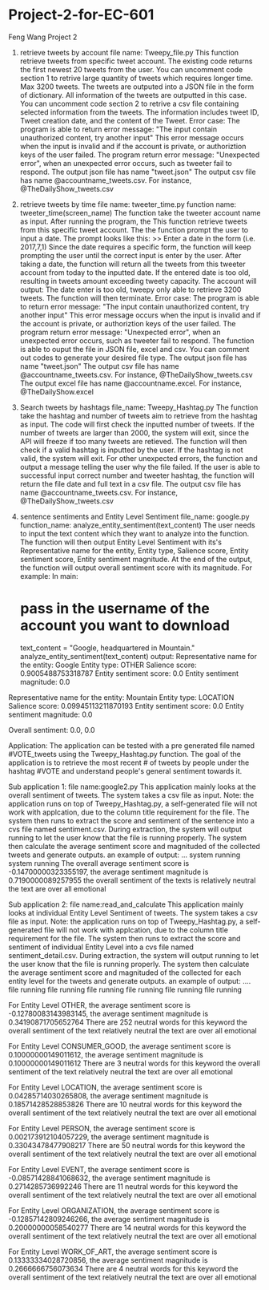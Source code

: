 # Project-2-for-EC-601
Feng Wang 
Project 2
1. retrieve tweets by account 
file name: Tweepy_file.py
This function retrieve tweets from specific tweet account.
The existing code returns the first newest 20 tweets from the user. 
You can uncomment code section 1 to retrive large quantity of tweets which requires longer time.
Max 3200 tweets.
The tweets are outputed into a JSON file in the form of dictionary. 
All information of the tweets are outputted in this case.
You can uncomment code section 2 to retrive a csv file containing selected information from the tweets.
The information includes tweet ID, Tweet creation date, and the content of the Tweet. 
Error case: The program is able to return error message: "The input contain unauthorized content, try another input"
This error message occurs when the input is invalid and if the account is private, or authoriztion keys of the user failed.
The program return error message: "Unexpected error", when an unexpected error occurs, such as tweeter fail to respond.
The output json file has name "tweet.json"
The output csv file has name @accountname_tweets.csv. For instance, @TheDailyShow_tweets.csv

2. retrieve tweets by time
file name: tweeter_time.py
function name: tweeter_time(screen_name)
The function take the tweeter account name as input.
After running the program, the 
This function retrieve tweets from this specific tweet account.
The the function prompt the user to input a date.
The prompt looks like this: >> Enter a date in the form (i.e. 2017,7,1)
Since the date requires a specific form, the function will keep prompting the user until the correct input is enter by the user.
After taking a date, the function will return all the tweets from this tweeter account from today to the inputted date.
If the entered date is too old, resulting in tweets amount exceeding tweety capacity.
The account will output: The date enter is too old, tweepy only able to retrieve 3200 tweets. The function will then terminate.
Error case: The program is able to return error message: "The input contain unauthorized content, try another input"
This error message occurs when the input is invalid and if the account is private, or authoriztion keys of the user failed.
The program return error message: "Unexpected error", when an unexpected error occurs, such as tweeter fail to respond.
The function is able to ouput the file in JSON file, excel and csv. 
You can comment out codes to generate your desired file type.
The output json file has name "tweet.json"
The output csv file has name @accountname_tweets.csv. For instance, @TheDailyShow_tweets.csv
The output excel file has name @accountname.excel. For instance, @TheDailyShow.excel

3. Search tweets by hashtags 
file_name: Tweepy_Hashtag.py
The function take the hashtag and number of tweets aim to retrieve from the hashtag as input.
The code will first check the inputted number of tweets.
If the number of tweets are larger than 2000, the system will exit, since the API will freeze if too many tweets are retieved.
The function will then check if a valid hashtag is inputted by the user. 
If the hashtag is not valid, the system will exit.
For other unexpected errors, the function and output a message telling the user why the file failed.
If the user is able to successful input correct number and tweeter hashtag, the function will return the file date and full text in a csv file. 
The output csv file has name @accountname_tweets.csv. For instance, @TheDailyShow_tweets.csv

4. sentence sentiments and Entity Level Sentiment
file_name: google.py
function_name: analyze_entity_sentiment(text_content)
The user needs to input the text content which they want to analyze into the function.
The function will then output Entity Level Sentiment with its's Representative name for the entity, Entity type, 
Salience score, Entity sentiment score, Entity sentiment magnitude. At the end of the output, the function will output overall sentiment score with its magnitude. 
For example:
In main: 
    # pass in the username of the account you want to download
    text_content = "Google, headquartered in Mountain."
    analyze_entity_sentiment(text_content)
output:
Representative name for the entity: Google
Entity type: OTHER
Salience score: 0.9005488753318787
Entity sentiment score: 0.0
Entity sentiment magnitude: 0.0

Representative name for the entity: Mountain
Entity type: LOCATION
Salience score: 0.09945113211870193
Entity sentiment score: 0.0
Entity sentiment magnitude: 0.0

Overall sentiment: 0.0, 0.0

Application:
The application can be tested with a pre generated file named #VOTE_tweets using the Tweepy_Hashtag.py function.
The goal of the application is to retrieve the most recent # of tweets by people under the hashtag #VOTE and understand people's general sentiment towards it.

Sub application 1:
file name:google2.py
This application mainly looks at the overall sentiment of tweets. 
The system takes a csv file as input. 
Note: the application runs on top of Tweepy_Hashtag.py, a self-generated file will not work with applcation, due to the column title requirement for the file.
The system then runs to extract the score and sentiment of the sentence into a cvs file named sentiment.csv. During extraction, the system will output running to let the user know that the file is running properly. 
The system then calculate the average sentiment score and magnituded of the collected tweets and generate outputs.
an example of output:
...
system running
system running
The overall average sentiment score is -0.14700000323355197, the average sentiment magnitude is 0.7190000089257955
the overall sentiment of the texts is relatively neutral
the text are over all emotional

Sub application 2:
file name:read_and_calculate
This application mainly looks at individual Entity Level Sentiment of tweets. 
The system takes a csv file as input. 
Note: the application runs on top of Tweepy_Hashtag.py, a self-generated file will not work with applcation, due to the column title requirement for the file.
The system then runs to extract the score and sentiment of individual Entity Level into a cvs file named sentiment_detail.csv. During extraction, the system will output running to let the user know that the file is running properly. 
The system then calculate the average sentiment score and magnituded of the collected for each entity level for the tweets and generate outputs.
an example of output:
....
file running
file running
file running
file running
file running
file running

For Entity Level OTHER,
the average sentiment score is -0.12780083143983145, the average sentiment magnitude is 0.34190871705652764
There are 252 neutral words for this keyword
the overall sentiment of the text relatively neutral
the text are over all emotional

For Entity Level CONSUMER_GOOD,
the average sentiment score is 0.10000000149011612, the average sentiment magnitude is 0.10000000149011612
There are 3 neutral words for this keyword
the overall sentiment of the text relatively neutral
the text are over all emotional

For Entity Level LOCATION,
the average sentiment score is 0.04285714030265808, the average sentiment magnitude is 0.18571428528853826
There are 10 neutral words for this keyword
the overall sentiment of the text relatively neutral
the text are over all emotional

For Entity Level PERSON,
the average sentiment score is 0.002173912104057229, the average sentiment magnitude is 0.33043478477908217
There are 50 neutral words for this keyword
the overall sentiment of the text relatively neutral
the text are over all emotional

For Entity Level EVENT,
the average sentiment score is -0.08571428841068632, the average sentiment magnitude is 0.2714285736992246
There are 11 neutral words for this keyword
the overall sentiment of the text relatively neutral
the text are over all emotional

For Entity Level ORGANIZATION,
the average sentiment score is -0.12857142809246266, the average sentiment magnitude is 0.20000000058540277
There are 14 neutral words for this keyword
the overall sentiment of the text relatively neutral
the text are over all emotional

For Entity Level WORK_OF_ART,
the average sentiment score is 0.13333334028720856, the average sentiment magnitude is 0.2666666756073634
There are 4 neutral words for this keyword
the overall sentiment of the text relatively neutral
the text are over all emotional




















